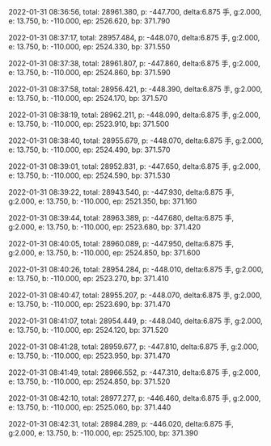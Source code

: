 2022-01-31 08:36:56, total: 28961.380, p: -447.700, delta:6.875 手, g:2.000, e: 13.750, b: -110.000, ep: 2526.620, bp: 371.790

2022-01-31 08:37:17, total: 28957.484, p: -448.070, delta:6.875 手, g:2.000, e: 13.750, b: -110.000, ep: 2524.330, bp: 371.550

2022-01-31 08:37:38, total: 28961.807, p: -447.860, delta:6.875 手, g:2.000, e: 13.750, b: -110.000, ep: 2524.860, bp: 371.590

2022-01-31 08:37:58, total: 28956.421, p: -448.390, delta:6.875 手, g:2.000, e: 13.750, b: -110.000, ep: 2524.170, bp: 371.570

2022-01-31 08:38:19, total: 28962.211, p: -448.090, delta:6.875 手, g:2.000, e: 13.750, b: -110.000, ep: 2523.910, bp: 371.500

2022-01-31 08:38:40, total: 28955.679, p: -448.070, delta:6.875 手, g:2.000, e: 13.750, b: -110.000, ep: 2524.490, bp: 371.570

2022-01-31 08:39:01, total: 28952.831, p: -447.650, delta:6.875 手, g:2.000, e: 13.750, b: -110.000, ep: 2524.590, bp: 371.530

2022-01-31 08:39:22, total: 28943.540, p: -447.930, delta:6.875 手, g:2.000, e: 13.750, b: -110.000, ep: 2521.350, bp: 371.160

2022-01-31 08:39:44, total: 28963.389, p: -447.680, delta:6.875 手, g:2.000, e: 13.750, b: -110.000, ep: 2523.680, bp: 371.420

2022-01-31 08:40:05, total: 28960.089, p: -447.950, delta:6.875 手, g:2.000, e: 13.750, b: -110.000, ep: 2524.850, bp: 371.600

2022-01-31 08:40:26, total: 28954.284, p: -448.010, delta:6.875 手, g:2.000, e: 13.750, b: -110.000, ep: 2523.270, bp: 371.410

2022-01-31 08:40:47, total: 28955.207, p: -448.070, delta:6.875 手, g:2.000, e: 13.750, b: -110.000, ep: 2523.690, bp: 371.470

2022-01-31 08:41:07, total: 28954.449, p: -448.040, delta:6.875 手, g:2.000, e: 13.750, b: -110.000, ep: 2524.120, bp: 371.520

2022-01-31 08:41:28, total: 28959.677, p: -447.810, delta:6.875 手, g:2.000, e: 13.750, b: -110.000, ep: 2523.950, bp: 371.470

2022-01-31 08:41:49, total: 28966.552, p: -447.310, delta:6.875 手, g:2.000, e: 13.750, b: -110.000, ep: 2524.850, bp: 371.520

2022-01-31 08:42:10, total: 28977.277, p: -446.460, delta:6.875 手, g:2.000, e: 13.750, b: -110.000, ep: 2525.060, bp: 371.440

2022-01-31 08:42:31, total: 28984.289, p: -446.020, delta:6.875 手, g:2.000, e: 13.750, b: -110.000, ep: 2525.100, bp: 371.390